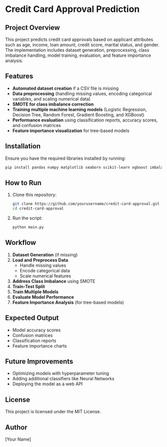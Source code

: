 # Credit Card Approval Prediction

## Project Overview
This project predicts credit card approvals based on applicant attributes such as age, income, loan amount, credit score, marital status, and gender. The implementation includes dataset generation, preprocessing, class imbalance handling, model training, evaluation, and feature importance analysis.

## Features
- **Automated dataset creation** if a CSV file is missing
- **Data preprocessing** (handling missing values, encoding categorical variables, and scaling numerical data)
- **SMOTE for class imbalance correction**
- **Training multiple machine learning models** (Logistic Regression, Decision Tree, Random Forest, Gradient Boosting, and XGBoost)
- **Performance evaluation** using classification reports, accuracy scores, and confusion matrices
- **Feature importance visualization** for tree-based models

## Installation
Ensure you have the required libraries installed by running:

```bash
pip install pandas numpy matplotlib seaborn scikit-learn xgboost imbalanced-learn
```

## How to Run
1. Clone this repository:
   ```bash
   git clone https://github.com/yourusername/credit-card-approval.git
   cd credit-card-approval
   ```
2. Run the script:
   ```bash
   python main.py
   ```

## Workflow
1. **Dataset Generation** (if missing)
2. **Load and Preprocess Data**
   - Handle missing values
   - Encode categorical data
   - Scale numerical features
3. **Address Class Imbalance** using SMOTE
4. **Train-Test Split**
5. **Train Multiple Models**
6. **Evaluate Model Performance**
7. **Feature Importance Analysis** (for tree-based models)

## Expected Output
- Model accuracy scores
- Confusion matrices
- Classification reports
- Feature importance charts

## Future Improvements
- Optimizing models with hyperparameter tuning
- Adding additional classifiers like Neural Networks
- Deploying the model as a web API

## License
This project is licensed under the MIT License.

## Author
[Your Name]

